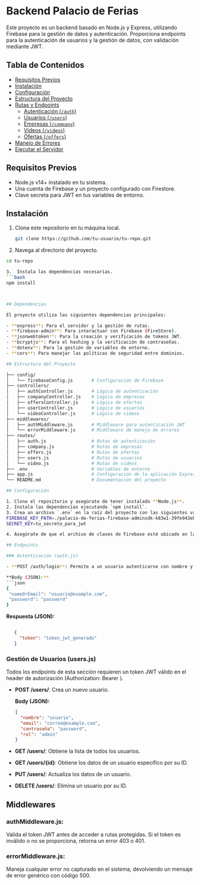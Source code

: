 # Backend Palacio de Ferias

Este proyecto es un backend basado en Node.js y Express, utilizando Firebase para la gestión de datos y autenticación. Proporciona endpoints para la autenticación de usuarios y la gestión de datos, con validación mediante JWT.

## Tabla de Contenidos

- [Requisitos Previos](#requisitos-previos)
- [Instalación](#instalación)
- [Configuración](#configuración)
- [Estructura del Proyecto](#estructura-del-proyecto)
- [Rutas y Endpoints](#rutas-y-endpoints)
  - [Autenticación (`/auth`)](#autenticación-auth)
  - [Usuarios (`/users`)](#usuarios-users)
  - [Empresas (`/company`)](#empresas-company)
  - [Videos (`/videos`)](#videos-videos)
  - [Ofertas (`/offers`)](#ofertas-offers)
- [Manejo de Errores](#manejo-de-errores)
- [Ejecutar el Servidor](#ejecutar-el-servidor)

## Requisitos Previos

- Node.js v14+ instalado en tu sistema.
- Una cuenta de Firebase y un proyecto configurado con Firestore.
- Clave secreta para JWT en tus variables de entorno.


## Instalación

1. Clona este repositorio en tu máquina local.
   ```bash
   git clone https://github.com/tu-usuario/tu-repo.git
2.  Navega al directorio del proyecto.
   ```bash
   cd tu-repo

3.  Instala las dependencias necesarias.
   ```bash
   npm install



## Dependencias

El proyecto utiliza las siguientes dependencias principales:

- **express**: Para el servidor y la gestión de rutas.
- **firebase-admin**: Para interactuar con Firebase (FireStore).
- **jsonwebtoken**: Para la creación y verificación de tokens JWT.
- **bcryptjs**: Para el hashing y la verificación de contraseñas.
- **dotenv**: Para la gestión de variables de entorno.
- **cors**: Para manejar las políticas de seguridad entre dominios.

## Estructura del Proyecto

├── config/
│   └── firebaseConfig.js       # Configuración de Firebase
├── controllers/
│   ├── authController.js       # Lógica de autenticación
│   ├── companyController.js    # Lógica de empresas
│   ├── offersController.js     # Lógica de ofertas
│   ├── userController.js       # Lógica de usuarios
│   └── videoController.js      # Lógica de videos
├── middlewares/
│   ├── authMiddleware.js       # Middleware para autenticación JWT
│   └── errorMiddleware.js      # Middleware de manejo de errores
├── routes/
│   ├── auth.js                 # Rutas de autenticación
│   ├── company.js              # Rutas de empresas
│   ├── offers.js               # Rutas de ofertas
│   ├── users.js                # Rutas de usuarios
│   └── video.js                # Rutas de videos
├── .env                        # Variables de entorno
├── app.js                      # Configuración de la aplicación Express
└── README.md                   # Documentación del proyecto

## Configuración

1. Clona el repositorio y asegúrate de tener instalado **Node.js**.
2. Instala las dependencias ejecutando `npm install`.
3. Crea un archivo `.env` en la raíz del proyecto con las siguientes variables de entorno:
   FIREBASE_KEY_PATH=./palacio-de-ferias-firebase-adminsdk-k83w1-39fe943ebb.json
   SECRET_KEY=tu_secreto_para_jwt

4. Asegúrate de que el archivo de claves de Firebase esté ubicado en la ruta correcta y el archivo `.env` esté configurado.

## Endpoints

### Autenticación (auth.js)

- **POST /auth/login**: Permite a un usuario autenticarse con nombre y contraseña. Retorna un token JWT si las credenciales son válidas.

  **Body (JSON):**
  ```json
  {
    "nameOrEmail": "usuario@example.com",
    "password": "password"
  }
  ````
  **Respuesta (JSON):**
  ```json

     {
       "token": "token_jwt_generado"
     }
  
  ````

### Gestión de Usuarios (users.js)

Todos los endpoints de esta sección requieren un token JWT válido en el header de autorización (Authorization: Bearer <token>).

- **POST /users/**: Crea un nuevo usuario.

   **Body (JSON):**
   ```json
   {
     "nombre": "usuario",
     "email": "correo@example.com",
     "contraseña": "password",
     "rol": "admin"
   }
   ````

- **GET /users/**: Obtiene la lista de todos los usuarios.

- **GET /users/{id}**: Obtiene los datos de un usuario específico por su ID.

- **PUT /users/**: Actualiza los datos de un usuario.

- **DELETE /users/**: Elimina un usuario por su ID.

## Middlewares
### authMiddleware.js: 
Valida el token JWT antes de acceder a rutas protegidas. Si el token es inválido o no se proporciona, retorna un error 403 o 401.

### errorMiddleware.js: 
Maneja cualquier error no capturado en el sistema, devolviendo un mensaje de error genérico con código 500.
